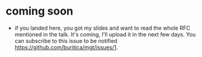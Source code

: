 # coming soon

- if you landed here, you got my slides and want to read the whole RFC mentioned in the talk. It's coming,  I'll upload it in the next few days. You can subscribe to this issue to be notified https://github.com/buritica/mgt/issues/1.
